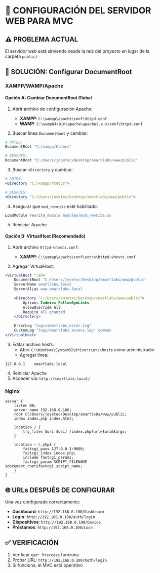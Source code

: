 # 🔧 CONFIGURACIÓN DEL SERVIDOR WEB PARA MVC

## ⚠️ PROBLEMA ACTUAL
El servidor web está sirviendo desde la raíz del proyecto en lugar de la carpeta `public/`

## 🎯 SOLUCIÓN: Configurar DocumentRoot

### **XAMPP/WAMP/Apache**

#### **Opción A: Cambiar DocumentRoot Global**
1. Abrir archivo de configuración Apache:
   - **XAMPP**: `C:\xampp\apache\conf\httpd.conf`
   - **WAMP**: `C:\wamp64\bin\apache\apache2.x.x\conf\httpd.conf`

2. Buscar línea `DocumentRoot` y cambiar:
```apache
# ANTES:
DocumentRoot "C:/xampp/htdocs"

# DESPUÉS:
DocumentRoot "C:/Users/josetec/Desktop/smartlabs/www/public"
```

3. Buscar `<Directory` y cambiar:
```apache
# ANTES:
<Directory "C:/xampp/htdocs">

# DESPUÉS:
<Directory "C:/Users/josetec/Desktop/smartlabs/www/public">
```

4. Asegurar que `mod_rewrite` esté habilitado:
```apache
LoadModule rewrite_module modules/mod_rewrite.so
```

5. Reiniciar Apache

#### **Opción B: VirtualHost (Recomendado)**
1. Abrir archivo `httpd-vhosts.conf`:
   - **XAMPP**: `C:\xampp\apache\conf\extra\httpd-vhosts.conf`

2. Agregar VirtualHost:
```apache
<VirtualHost *:80>
    DocumentRoot "C:/Users/josetec/Desktop/smartlabs/www/public"
    ServerName smartlabs.local
    ServerAlias www.smartlabs.local
    
    <Directory "C:/Users/josetec/Desktop/smartlabs/www/public">
        Options Indexes FollowSymLinks
        AllowOverride All
        Require all granted
    </Directory>
    
    ErrorLog "logs/smartlabs_error.log"
    CustomLog "logs/smartlabs_access.log" common
</VirtualHost>
```

3. Editar archivo hosts:
   - Abrir `C:\Windows\System32\drivers\etc\hosts` como administrador
   - Agregar línea:
```
127.0.0.1    smartlabs.local
```

4. Reiniciar Apache
5. Acceder via: `http://smartlabs.local/`

### **Nginx**
```nginx
server {
    listen 80;
    server_name 192.168.0.100;
    root C:/Users/josetec/Desktop/smartlabs/www/public;
    index index.php index.html;

    location / {
        try_files $uri $uri/ /index.php?url=$uri&$args;
    }

    location ~ \.php$ {
        fastcgi_pass 127.0.0.1:9000;
        fastcgi_index index.php;
        include fastcgi_params;
        fastcgi_param SCRIPT_FILENAME $document_root$fastcgi_script_name;
    }
}
```

## 🌐 URLs DESPUÉS DE CONFIGURAR

Una vez configurado correctamente:

- **Dashboard**: `http://192.168.0.100/Dashboard`
- **Login**: `http://192.168.0.100/Auth/login` 
- **Dispositivos**: `http://192.168.0.100/Device`
- **Préstamos**: `http://192.168.0.100/Loan`

## ✅ VERIFICACIÓN

1. Verificar que `.htaccess` funciona
2. Probar URL: `http://192.168.0.100/Auth/login`
3. Si funciona, el MVC está operativo 